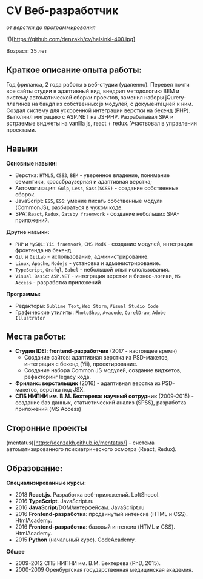 # CV Веб-разработчик
*от верстки до программирования*

!()[https://github.com/denzakh/cv/helsinki-400.jpg]

Возраст: 35 лет

## Краткое описание опыта работы:
Год фриланса, 2 года работы в веб-студии (удаленно). Перевел почти все сайты студии в адаптивный вид, внедрил методологию BEM и систему автоматической сборки проектов, заменил наборы jQurery-плагинов на бандл из собственных js модулей, c документацией к ним. Создал систему для ускоренной интеграции верстки на бекенд (PHP). Выполнил миграцию с ASP.NET на JS-PHP. Разрабатывал SPA и встраемые виджеты на vanilla js, react + redux. Участвовал в управлении проектами.

## Навыки
**Основные навыки:**
- Верстка: `HTML5`, `CSS3`, `BEM` - уверенное владение, понимание семантики, кросcбраузерная и адаптивная верстка;
- Автоматизация: `Gulp`, `Less`, `Sass(SCSS)` - создание собственных сборок.
- JavaScript: `ES5`, `ES6`: умение писать собственные модули (CommonJS), разбираться в чужом коде.
- SPA: `React`, `Redux`, `Gatsby fraemwork` - создание небольших SPA-приложений.

**Другие навыки:**
- `PHP` и `MySQL`: `Yii fraemvork`, `CMS ModX` - создание модулей, интеграция фронтенда на бекенд.
- `Git` и `GitLab` - использование, администрирование.
- `Linux`, `Apache`, `Nodejs` - установка и администрирование.
- `TypeScript`, `Grafql`, `Babel` - небольшой опыт использования.
- `Visual Basic`: `ASP.NET`  - интеграция верстки и бизнес-логики, `MS Access` - разработка приложений

**Программы:**
- Редакторы: `Sublime Text`, `Web Storm`, `Visual Studio Code`
- Графические утилиты: `PhotoShop`, `Avacode`, `CorelDraw`, `Adobe Illustrator`

## Места работы:
- **Студия IDEI: frontend-разработчик** (2017 - настоящее время)
    - Создание сайтов: адаптивная верстка из PSD-макетов, интеграция с бекенд (Yii), проектирование.
    - Создание набора Common JS модулей, создание виджетов, рефакторинг legacy кода.
- **Фриланс: верстальщик** (2016) - адаптивная верстка из PSD-макетов, верстка под JSX.
- **СПБ НИПНИ им. В.М. Бехтерева: научный сотрудник** (2009-2015) - создание баз данных, статистический анализ (SPSS), разработка приложений (MS Access)

## Сторонние проекты
(mentatus)[https://denzakh.github.io/mentatus/] - система автоматизированного психиатрического осмотра (React, Redux).

## Образование:
**Специализированные курсы:**
- 2018 **React.js**. Разработка веб-приложений. LoftShcool.
- 2016 **TypeScript**. JavaScript.ru
- 2016 **JavaScript**/DOM/интерфейсам. JavaScript.ru
- 2016 **Frontend-разработка**: продвинутый интенсив (HTML и CSS). HtmlAcademy.
- 2016 **Frontend-разработка**: базовый интенсив (HTML и CSS). HtmlAcademy.
- 2015 **Python** (начальный курс). CodeAcademy.

**Общее**
- 2009-2012 СПБ НИПНИ им. В.М. Бехтерева (PhD, 2015).
- 2000-2009 Оренбургская государственная медицинская академия.